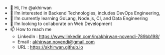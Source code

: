 - 👋 Hi, I’m @akhirwan
- 👀 I’m interested in Backend Technologies, includes DevOps Engineering, 
- 🌱 I’m currently learning GoLang, Node.js, CI, and Data Engineering
- 💞️ I’m looking to collaborate on Web Development
- 📫 How to reach me 
  - LinkedIn : https://www.linkedin.com/in/akhirwan-novendi-789bb198/
  - Email : akhirwan.novendi@gmail.com
  - URL : https://akhirwan.github.io

<!---
akhirwan/akhirwan is a ✨ special ✨ repository because its `README.md` (this file) appears on your GitHub profile.
You can click the Preview link to take a look at your changes.
--->
